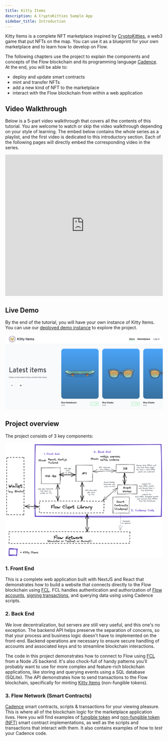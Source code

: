 ```yaml
---
title: Kitty Items
description: A CryptoKitties Sample App
sidebar_title: Introduction
---
```


Kitty Items is a complete NFT marketplace inspired by [CryptoKitties](https://www.cryptokitties.co/), a web3 game that put NFTs on the map. You can use it as a blueprint for your own marketplace and to learn how to develop on Flow.

The following chapters use the project to explain the components and concepts of the Flow blockchain and its programming language [Cadence](/cadence/). At the end, you will be able to:

- deploy and update smart contracts
- mint and transfer NFTs
- add a new kind of NFT to the marketplace
- interact with the Flow blockchain from within a web application

## Video Walkthrough

Below is a 5-part video walkthrough that covers all the contents of this tutorial. You are welcome to watch or skip the video walkthrough depending on your style of learning. The embed below contains the whole series as a playlist, and the first video is dedicated to this introductory section. Each of the following pages will directly embed the corresponding video in the series.

<iframe width="100%" height="450" src="https://www.youtube.com/watch?v=0oWWcuoZ6EI" title="YouTube video player" frameborder="0" allow="accelerometer; autoplay; clipboard-write; encrypted-media; gyroscope; picture-in-picture" allowfullscreen></iframe>

## Live Demo

By the end of the tutorial, you will have your own instance of Kitty Items. You can use our [deployed demo instance](https://kitty-items.onflow.org/) to explore the project.

[![Kitty Items - Landing Page](landing-page.png)](https://kitty-items.onflow.org/)

## Project overview

The project consists of 3 key components:

![Project overview](kitty-items-diagram.png)

### 1. Front End

This is a complete web application built with NextJS and React that demonstrates how to build a website that connects directly to the Flow blockchain using [FCL](../../tooling/fcl-js/). FCL handles authentication and authorization of [Flow accounts](../../concepts/start-here/accounts-and-keys.md), [signing transactions](../../concepts/start-here/transaction-signing.md), and querying data using using Cadence scripts.

### 2. Back End

We love decentralization, but servers are still very useful, and this one's no exception. The backend API helps preserve the separation of concerns, so that your process and business logic doesn't have to implemented on the front-end. Backend operations are necessary to ensure secure handling of accounts and associated keys and to streamline blockchain interactions.

The code in this project demonstrates how to connect to Flow using [FCL](../../tooling/fcl-js/) from a Node JS backend. It's also chock-full of handy patterns you'll probably want to use for more complex and feature-rich blockchain applications, like storing and querying events using a SQL database (SQLite). The API demonstrates how to send transactions to the Flow blockchain, specifically for minting [Kitty Items](https://github.com/onflow/kitty-items/blob/master/cadence/contracts/KittyItems.cdc) (non-fungible tokens).

### 3. Flow Network (Smart Contracts)

[Cadence](/cadence) smart contracts, scripts & transactions for your viewing pleasure. This is where all of the blockchain logic for the marketplace application lives. Here you will find examples of [fungible token](https://github.com/onflow/flow-ft) and [non-fungible token (NFT)](https://github.com/onflow/flow-nft) smart contract implementations, as well as the scripts and transactions that interact with them. It also contains examples of how to _test_ your Cadence code.

